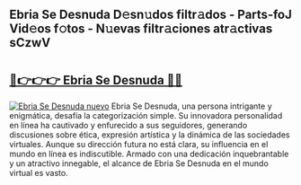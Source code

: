 ## Ebria Se Desnuda D𝚎sn𝚞dos filtr𝚊dos - Parts-foJ Vid𝚎os f𝚘tos - N𝚞evas filtr𝚊ciones atr𝚊ctivas sCzwV

# <h2><a href="http://mb9ggiz.tromn.icu/?c=Ebria+Se+Desnuda">🔗👉👉👉 Ebria Se Desnuda 🔗🔗</a></h2>

[![Ebria Se Desnuda nuevo](https://i.imgur.com/pEAQMta.gif)](http://mb9ggiz.tromn.icu/?c=Ebria+Se+Desnuda)
Ebria Se Desnuda, una persona intrigante y enigmática, desafía la categorización simple. Su innovadora personalidad en línea ha cautivado y enfurecido a sus seguidores, generando discusiones sobre ética, expresión artística y la dinámica de las sociedades virtuales. Aunque su dirección futura no está clara, su influencia en el mundo en línea es indiscutible. Armado con una dedicación inquebrantable y un atractivo innegable, el alcance de Ebria Se Desnuda en el mundo virtual es vasto.
